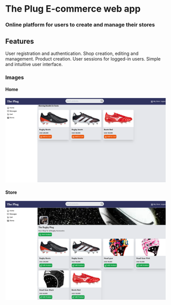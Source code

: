 # The Plug E-commerce web app

### Online platform for users to create and manage their stores

## Features

User registration and authentication.
Shop creation, editing and management.
Product creation.
User sessions for logged-in users.
Simple and intuitive user interface.

### Images
#### Home
![home](public/img/home.png)

#### Store
![store](public/img/store.png)